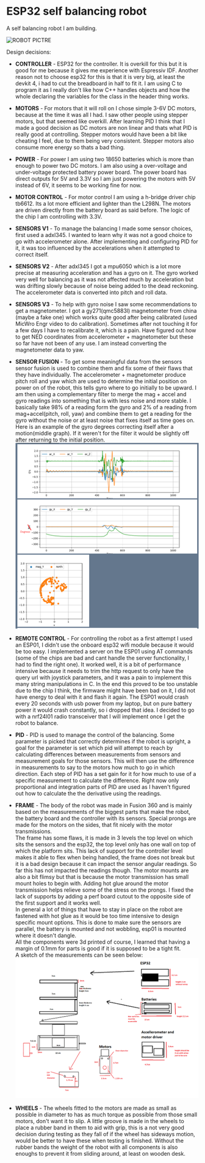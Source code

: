 # ESP32 self balancing robot

A self balancing robot I am building.

![ROBOT PICTRE](./images/robot%20picture.jpg)

Design decisions:<br>

- **CONTROLLER** - ESP32 for the controller. It is overkill for this but it is good for me because it gives me experience with Espressiv IDF. Another reason not to choose esp32 for this is that it is very big, at least the devkit 4, i had to cut the breadboard in half to fit it. I am using C to program it as I really don't like how C++ handles objects and how the whole declaring the variables for the class in the header thing works.

- **MOTORS** - For motors that it will roll on I chose simple 3-6V DC motors, because at the time it was all I had. I saw other people using stepper motors, but that seemed like overkill. After learning PID I think that I made a good decision as DC motors are non linear and thats what PID is really good at controlling. Stepper motors would have been a bit like cheating I feel, due to them being very consistent. Stepper motors also consume more energy so thats a bad thing. 

- **POWER** - For power I am using two 18650 batteries which is more than enough to power two DC motors. I am also using a over-voltage and under-voltage protected battery power board. The power board has direct outputs for 5V and 3.3V so I am just powering the motors with 5V instead of 6V, it seems to be working fine for now.

- **MOTOR CONTROL** - For motor control I am using a h-bridge driver chip tb6612. Its a lot more efficient and lighter than the L298N. The motors are driven directly from the battery board as said before. The logic of the chip I am controlling with 3.3V.

- **SENSORS V1** - To manage the balancing I made some sensor choices, first used a adxl345. I wanted to learn why it was not a good choice to go with accelerometer alone. After implementing and configuring PID for it, it was too influenced by the accelerations when it attempted to correct itself.

- **SENSORS V2** - After adxl345 I got a mpu6050 which is a lot more precise at measuring acceleration and has a gyro on it. The gyro worked very well for balancing as it was not affected much by acceleration but was drifting slowly because of noise being added to the dead reckoning. The accelerometer data is converted into pitch and roll data.

- **SENSORS V3** - To help with gyro noise I saw some recommendations to get a magnetometer. I got a gy271(qmc5883l) magnetometer from china (maybe a fake one) which works quite good after being calibrated (used MicWro Engr video to do calibration). Sometimes after not touching it for a few days I have to recalibrate it, which is a pain. Have figured out how to get NED coordinates from accelerometer + magnetometer but these so far have not been of any use. I am instead converting the magnetometer data to yaw.

- **SENSOR FUSION** - To get some meaningful data from the sensors sensor fusion is used to combine them and fix some of their flaws that they have individually. The accelerometer + magnetometer produce pitch roll and yaw which are used to determine the initial position on power on of the robot, this tells gyro where to go initially to be upward. I am then using a complementary filter to merge the mag + accel and gyro readings into something that is with less noise and more stable. I basically take 98% of a reading form the gyro and 2% of a reading from mag+accel(pitch, roll, yaw) and combine them to get a reading for the gyro without the noise or at least noise that fixes itself as time goes on.
<br>Here is an example of the gyro degrees correcting itself after a motion(middle graph). If it weren't for the filter it would be slightly off after returning to the initial position.
![ROBOT PICTRE](./images/sensor%20readings.png)


- **REMOTE CONTROL** - For controlling the robot as a first attempt I used an ESP01, I didn't use the onboard esp32 wifi module because it would be too easy. I implemented a server on the ESP01 using AT commands (some of the chips are bad and cant handle the server functionality, I had to find the right one). It worked well, it is a bit of performance intensive because it needs to trim the http request to only have the query url with joystick parameters, and it was a pain to implement this many string manipulations in C. In the end this proved to be too unstable due to the chip I think, the firmware might have been bad on it, I did not have energy to deal with it and flash it again. The ESP01 would crash every 20 seconds with usb power from my laptop, but on pure battery power it would crash constantly, so i dropped that idea. I decided to go with a nrf24l01 radio transceiver that I will implement once I get the robot to balance.

- **PID** - PID is used to manage the control of the balancing. Some parameter is picked that correctly determines if the robot is upright, a goal for the parameter is set which pid will attempt to reach by calculating differences between measurements from sensors and measurement goals for those sensors. This will then use the difference in measurements to say to the motors how much to go in which direction. Each step of PID has a set gain for it for how much to use of a specific measurement to calculate the difference. Right now only proportional and integration parts of PID are used as I haven't figured out how to calculate the the derivative using the readings.

- **FRAME** - The body of the robot was made in Fusion 360 and is mainly based on the measurements of the biggest parts that make the robot, the battery board and the controller with its sensors. Special prongs are made for the motors on the sides, that fit nicely with the motor transmissions. <br>The frame has some flaws, it is made in 3 levels the top level on which sits the sensors and the esp32, the top level only has one wall on top of which the platform sits. This lack of support for the controller level makes it able to flex when being handled, the frame does not break but it is a bad design because it can impact the sensor angular readings. So far this has not impacted the readings though. The motor mounts are also a bit flimsy but that is because the motor transmission has small mount holes to begin with. Adding hot glue around the motor transmission helps relieve some of the stress on the prongs. I fixed the lack of supports by adding a perf board cutout to the opposite side of the first support and it works well.
<br>In general a lot of things that have to stay in place on the robot are fastened with hot glue as it would be too time intensive to design specific mount options. This is done to make sure the sensors are parallel, the battery is mounted and not wobbling, esp01 is mounted where it doesn't dangle.
<br>All the components were 3d printed of course, I learned that having a margin of 0.1mm for parts is good if it is supposed to be a tight fit.
<br>A sketch of the measurements can be seen below:<br>
![ROBOT PICTRE](./images/frame%20drawing.png)


- **WHEELS** - The wheels fitted to the motors are made as small as possible in diameter to has as much torque as possible from those small motors, don't want it to slip. A little groove is made in the wheels to place a rubber band in them to aid with grip, this is a not very good decision during testing as they fall of if the wheel has sideways motion, would be better to have these when testing is finished. Without the rubber bands the weight of the robot with all components is also enoughs to prevent it from sliding around, at least on wooden desk.



